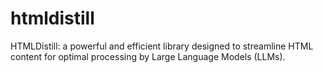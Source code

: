 # htmldistill
HTMLDistill: a powerful and efficient library designed to streamline HTML content for optimal processing by Large Language Models (LLMs).
